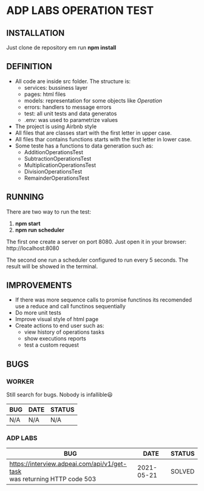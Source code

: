 # ADP LABS OPERATION TEST

## INSTALLATION

Just clone de repository em run **npm install**

## DEFINITION

- All code are inside src folder. The structure is:
  - services: bussiness layer
  - pages: html files
  - models: representation for some objects like *Operation*
  - errors: handlers to message errors
  - test: all unit tests and data generatos
  - .env: was used to parametrize values
- The project is using Airbnb style
- All files that are classes start with the first letter in upper case.
- All files thar contains functions starts with the first letter in lower case.
- Some teste has a functions to data generation such as:
  - AdditionOperationsTest
  - SubtractionOperationsTest
  - MultiplicationOperationsTest
  - DivisionOperationsTest
  - RemainderOperationsTest

## RUNNING

There are two way to run the test:

1. **npm start**
2. **npm run scheduler**

The first one create a server on port 8080. Just open it in your browser: http://localhost:8080

The second one run a scheduler configured to run every 5 seconds. The result will be showed in the terminal.

## IMPROVEMENTS

- If there was more sequence calls to promise functinos its recomended use a reduce and call functinos sequentially
- Do more unit tests
- Improve visual style of html page
- Create actions to end user such as:
  - view history of operations tasks
  - show executions reports
  - test a custom request

## BUGS

### WORKER 

Still search for bugs. Nobody is infallible:smiley:

BUG | DATE | STATUS
--------|--------|--------
N/A | N/A | N/A

### ADP LABS

BUG | DATE | STATUS
--------|--------|--------
https://interview.adpeai.com/api/v1/get-task <br/>was returning HTTP code 503 | 2021-05-21 | SOLVED

